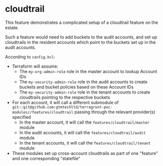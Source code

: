# cloudtrail

This feature demonstrates a complicated setup of a cloudtrail feature on the estate.

Such a feature would need to add buckets to the audit accounts, and set up cloudtrails
in the resident accounts which point to the buckets set up in the audit accounts.

According to `config.hcl`:

* Terraform will assume:
  * The `my-org-admin-role` role in the master account to lookup Account IDs
  * The `my-security-admin-role` role in the audit accounts to create buckets and bucket policies based on these Account IDs
  * The `my-security-admin-role` role in the tenant accounts to create cloudtrails pointing to the respective buckets
* For each account, it will call a different submodule of `git::git@github.com:gtmtechltd/terragrunt-poc-modules//features/cloudtrail` passing through the relevant provider(s) specified
  * In the master account, it will call the `features/cloudtrail/master` module
  * In the audit accounts, it will call the `features/cloudtrail/audit` module
  * In the tenant accounts, it will call the `features/cloudtrail/tenant` module
* These modules set up cross-account cloudtrails as part of one "feature" and one corresponding "statefile"
